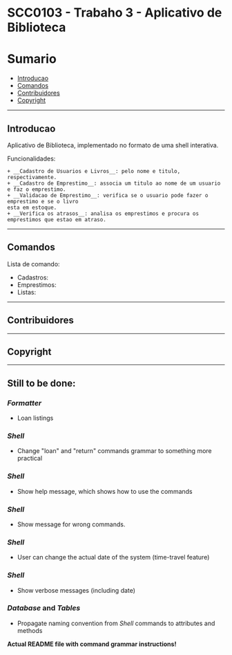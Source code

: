 # SCC0103 - Trabaho 3 - Aplicativo de Biblioteca

# Sumario

* [Introducao](#introducao)
* [Comandos](#comando)
* [Contribuidores](#contribuidores)
* [Copyright](#copyright)

* * *

<h2 id="introducao">Introducao</h2>

 Aplicativo de Biblioteca, implementado no formato de uma shell interativa.

 Funcionalidades:
 
    + __Cadastro de Usuarios e Livros__: pelo nome e titulo, respectivamente.
    + __Cadastro de Emprestimo__: associa um titulo ao nome de um usuario e faz o emprestimo.
    + __Validacao de Emprestimo__: verifica se o usuario pode fazer o emprestimo e se o livro
    esta em estoque.
    + __Verifica os atrasos__: analisa os emprestimos e procura os emprestimos que estao em atraso.

* * *

<h2 id="comando">Comandos</h2>

Lista de comando:

 + Cadastros:
 + Emprestimos:
 + Listas:


* * *

<h2 id="contribuidores">Contribuidores</h2>

* * *

<h2 id="copyright">Copyright</h2>

* * *

## Still to be done:

### *Formatter*
* Loan listings

### *Shell*
* Change "loan" and "return" commands grammar to something more practical

### *Shell*
* Show help message, which shows how to use the commands

### *Shell*
* Show message for wrong commands.

### *Shell*
* User can change the actual date of the system (time-travel feature)

### *Shell*
* Show verbose messages (including date)

### *Database* and *Tables*
* Propagate naming convention from *Shell* commands to attributes and methods

**Actual README file with command grammar instructions!**
